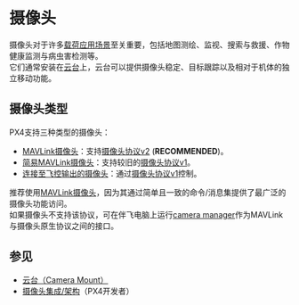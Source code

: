 # 摄像头

摄像头对于许多[载荷应用场景](../payloads/use_cases.md)至关重要，包括地图测绘、监视、搜索与救援、作物健康监测与病虫害检测等。  
它们通常安装在[云台](../advanced/gimbal_control.md)上，云台可以提供摄像头稳定、目标跟踪以及相对于机体的独立移动功能。

## 摄像头类型

PX4支持三种类型的摄像头：

- [MAVLink摄像头](../camera/mavlink_v2_camera.md)：支持[摄像头协议v2](https://mavlink.io/en/services/camera.html) (**RECOMMENDED**)。
- [简易MAVLink摄像头](../camera/mavlink_v1_camera.md)：支持较旧的[摄像头协议v1](https://mavlink.io/en/services/camera.html)。
- [连接至飞控输出的摄像头](../camera/fc_connected_camera.md)：通过[摄像头协议v1](https://mavlink.io/en/services/camera.html)控制。

推荐使用[MAVLink摄像头](../camera/mavlink_v2_camera.md)，因为其通过简单且一致的命令/消息集提供了最广泛的摄像头功能访问。  
如果摄像头不支持该协议，可在伴飞电脑上运行[camera manager](../camera/mavlink_v2_camera.md#camera-managers)作为MAVLink与摄像头原生协议之间的接口。

## 参见

- [云台（Camera Mount）](../advanced/gimbal_control.md)
- [摄像头集成/架构](../camera/camera_architecture.md)（PX4开发者）